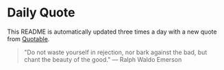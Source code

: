 # Daily Quote


This README is automatically updated three times a day with a new quote from [Quotable](https://github.com/lukePeavey/quotable).





































> "Do not waste yourself in rejection, nor bark against the bad, but chant the beauty of the good."
> — Ralph Waldo Emerson
